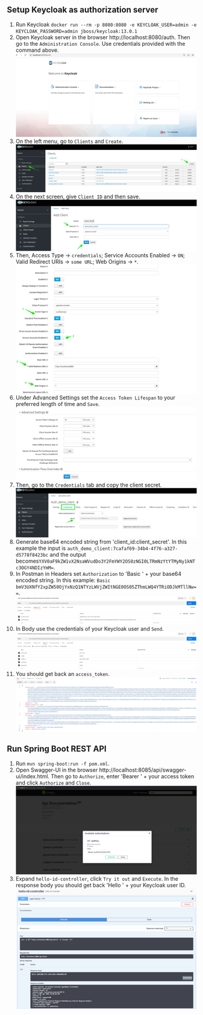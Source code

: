 ## Setup Keycloak as authorization server

1. Run Keycloak ```docker run --rm -p 8080:8080 -e KEYCLOAK_USER=admin -e KEYCLOAK_PASSWORD=admin jboss/keycloak:13.0.1```  
2. Open Keycloak server in the browser http://localhost:8080/auth. Then go to the ```Administration Console```. Use credentials provided with the command above.  
  ![img_1.png](img/img_1.png)
3. On the left menu, go to ```Clients``` and ```Create```.  
  ![img_2.png](img/img_2.png)
4. On the next screen, give ```Client ID``` and then save.  
  ![img_3.png](img/img_3.png)
5. Then, Access Type -> ```credentials```; Service Accounts Enabled -> ```ON```; Valid Redirect URIs -> ```some URL```; Web Origins -> ```*```.  
  ![img_4.png](img/img_4.png)
6. Under Advanced Settings set the ```Access Token Lifespan``` to your preferred length of time and ```Save```.  
  ![img_5.png](img/img_5.png)
7. Then, go to the ```Credentials``` tab and copy the client secret.  
  ![img_6.png](img/img_6.png)
8. Generate base64 encoded string from 'client_id:client_secret'. In this example the input is ```auth_demo_client:7cafaf69-34b4-4f76-a327-d5778f8423bc``` and the output becomes```YXV0aF9kZW1vX2NsaWVudDo3Y2FmYWY2OS0zNGI0LTRmNzYtYTMyNy1kNTc3OGY4NDIzYmM=```.  
9. In Postman in Headers set ```Authorization``` to 'Basic ' + your base64 encoded string. In this example: ```Basic bmV3UXNfY2xpZW50OjYxNzQ1NTYzLWVjZWItNGE0OS05ZThmLWQ4YTRiODJkMTllNw==```.  
  ![img_7.png](img/img_7.png)
10. In Body use the credentials of your Keycloak user and ```Send```.  
  ![img_8.png](img/img_8.png)
11. You should get back an ```access_token```.  
  ![img_9.png](img/img_9.png)

## Run Spring Boot REST API

1. Run ```mvn spring-boot:run -f pom.xml```.  
2. Open Swagger-UI in the browser http://localhost:8085/api/swagger-ui/index.html. Then go to ```Authorize```, enter 'Bearer ' + your access token and click ```Authorize``` and ```Close```.  
  ![img_10.png](img/img_10.png)
3. Expand ```hello-id-controller```, click ```Try it out``` and ```Execute```. In the response body you should get back 'Hello ' + your Keycloak user ID.  
  ![img_11.png](img/img_11.png)